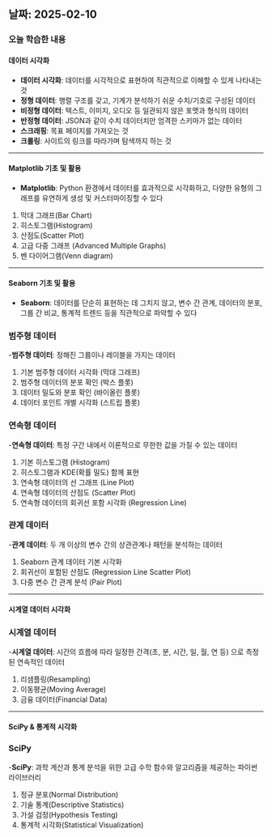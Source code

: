## 날짜: 2025-02-10


### 오늘 학습한 내용
#### 데이터 시각화
- **데이터 시각화**: 데이터를 시각적으로 표현하여 직관적으로 이해할 수 있게 나타내는 것
- **정형 데이터**: 행렬 구조를 갖고, 기계가 분석하기 쉬운 수치/기호로 구성된 데이터
- **비정형 데이터**: 텍스트, 이미지, 오디오 등 일관되지 않은 포맷과 형식의 데이터
- **반정형 데이터**: JSON과 같이 수치 데이터치만 엄격한 스키마가 없는 데이터
- **스크래핑**: 목표 페이지를 가져오는 것
- **크롤링**: 사이트의 링크를 따라가며 탐색까지 하는 것
---
#### Matplotlib 기초 및 활용
- **Matplotlib**: Python 환경에서 데이터를 효과적으로 시각화하고, 다양한 유형의 그래프를 유연하게 생성 및 커스터마이징할 수 있다
1. 막대 그래프(Bar Chart)
2. 히스토그램(Histogram)
3. 산점도(Scatter Plot)
4. 고급 다중 그래프 (Advanced Multiple Graphs)
5. 벤 다이어그램(Venn diagram)
---
#### Seaborn 기초 및 활용
- **Seaborn**: 데이터를 단순히 표현하는 데 그치지 않고, 변수 간 관계, 데이터의 분포, 그룹 간 비교, 통계적 트렌드 등을 직관적으로 파악할 수 있다

### 범주형 데이터
-**범주형 데이터**: 정해진 그룹이나 레이블을 가지는 데이터
1. 기본 범주형 데이터 시각화 (막대 그래프)
2. 범주형 데이터의 분포 확인 (박스 플롯)
3. 데이터 밀도와 분포 확인 (바이올린 플롯)
4. 데이터 포인트 개별 시각화 (스트립 플롯)

### 연속형 데이터
-**연속형 데이터**: 특정 구간 내에서 이론적으로 무한한 값을 가질 수 있는 데이터
1. 기본 히스토그램 (Histogram)
2. 히스토그램과 KDE(확률 밀도) 함께 표현
3. 연속형 데이터의 선 그래프 (Line Plot)
4. 연속형 데이터의 산점도 (Scatter Plot)
5. 연속형 데이터의 회귀선 포함 시각화 (Regression Line)

### 관계 데이터
-**관계 데이터**: 두 개 이상의 변수 간의 상관관계나 패턴을 분석하는 데이터
1. Seaborn 관계 데이터 기본 시각화
2. 회귀선이 포함된 산점도 (Regression Line Scatter Plot)
3. 다중 변수 간 관계 분석 (Pair Plot)
---
#### 시계열 데이터 시각화
### 시계열 데이터
-**시계열 데이터**: 시간의 흐름에 따라 일정한 간격(초, 분, 시간, 일, 월, 연 등) 으로 측정된 연속적인 데이터
1. 리샘플링(Resampling)
2. 이동평균(Moving Average)
3. 금융 데이터(Financial Data)
---
#### SciPy & 통계적 시각화
### SciPy
-**SciPy**: 과학 계산과 통계 분석을 위한 고급 수학 함수와 알고리즘을 제공하는 파이썬 라이브러리
1. 정규 분포(Normal Distribution)
2. 기술 통계(Descriptive Statistics)
3. 가설 검정(Hypothesis Testing)
4. 통계적 시각화(Statistical Visualization)